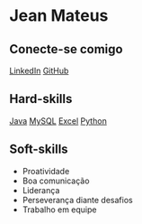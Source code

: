 # Jean Mateus

## Conecte-se comigo
[LinkedIn](https://www.linkedin.com/in/polski1jean/)
[GitHub](https://www.linkedin.com/in/polski1jean/)

## Hard-skills
[Java](https://img.shields.io/badge/java-%23ED8B00.svg?style=for-the-badge&logo=openjdk&logoColor=white)
[MySQL](https://img.shields.io/badge/MySQL-00000F?style=for-the-badge&logo=mysql&logoColor=white)
[Excel](https://img.shields.io/badge/excel-000?style=for-the-badge&logo=PowerBI)
[Python](https://img.shields.io/badge/Python-000?style=for-the-badge&logo=Python)

## Soft-skills
- Proatividade
- Boa comunicação 
- Liderança
- Perseverança diante desafios
- Trabalho em equipe
